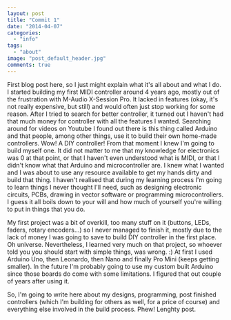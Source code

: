 ```yaml
---
layout: post
title: "Commit 1"
date: "2014-04-07"
categories: 
  - "info"
tags: 
  - "about"
image: "post_default_header.jpg"
comments: true
---
```


First blog post here, so I just might explain what it's all about and what I do. I started building my first MIDI controller around 4 years ago, mostly out of the frustration with M-Audio X-Session Pro. It lacked in features (okay, it's not really expensive, but still) and would often just stop working for some reason. After I tried to search for better controller, it turned out I haven't had that much money for controller with all the features I wanted. Searching around for videos on Youtube I found out there is this thing called Arduino and that people, among other things, use it to build their own home-made controllers. Wow! A DIY controller! From that moment I knew I'm going to build myself one. It did not matter to me that my knowledge for electronics was 0 at that point, or that I haven't even understood what is MIDI, or that I didn't know what that Arduino and microcontroller are. I knew what I wanted and I was about to use any resource available to get my hands dirty and build that thing. I haven't realised that during my learning process I'm going to learn things I never thought I'll need, such as designing electronic circuits, PCBs, drawing in vector software or programming microcontrollers. I guess it all boils down to your will and how much of yourself you're willing to put in things that you do.

My first project was a bit of overkill, too many stuff on it (buttons, LEDs, faders, rotary encoders...) so I never managed to finish it, mostly due to the lack of money I was going to save to build DIY controller in the first place. Oh universe. Nevertheless, I learned very much on that project, so whoever told you you should start with simple things, was wrong. :) At first I used Arduino Uno, then Leonardo, then Nano and finally Pro Mini (keeps getting smaller). In the future I'm probably going to use my custom built Arduino since those boards do come with some limitations. I figured that out couple of years after using it.

So, I'm going to write here about my designs, programming, post finished controllers (which I'm building for others as well, for a price of course) and everything else involved in the build process. Phew! Lenghty post.
